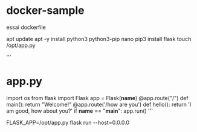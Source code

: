 # docker-sample
essai dockerfile

apt update
apt -y install python3 python3-pip nano
pip3 install flask
touch /opt/app.py

'''
# app.py
import os
from flask import Flask
app = Flask(__name__)
@app.route("/")
def main():
    return "Welcome!"
@app.route('/how are you')
def hello():
    return 'I am good, how about you?'
if __name__ == "__main__":
    app.run()
'''

FLASK_APP=/opt/app.py flask run --host=0.0.0.0
